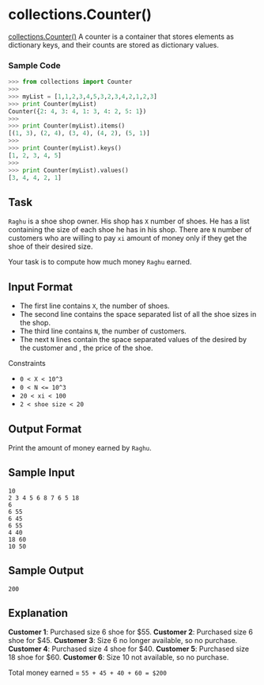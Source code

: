 # collections.Counter()

[collections.Counter()](https://docs.python.org/2/library/collections.html#collections.Counter)
A counter is a container that stores elements as dictionary keys, and their counts are stored as dictionary values.

### Sample Code
```py
>>> from collections import Counter
>>> 
>>> myList = [1,1,2,3,4,5,3,2,3,4,2,1,2,3]
>>> print Counter(myList)
Counter({2: 4, 3: 4, 1: 3, 4: 2, 5: 1})
>>>
>>> print Counter(myList).items()
[(1, 3), (2, 4), (3, 4), (4, 2), (5, 1)]
>>> 
>>> print Counter(myList).keys()
[1, 2, 3, 4, 5]
>>> 
>>> print Counter(myList).values()
[3, 4, 4, 2, 1]
```

## Task

`Raghu` is a shoe shop owner. His shop has `X` number of shoes.
He has a list containing the size of each shoe he has in his shop.
There are `N` number of customers who are willing to pay `xi` amount of money only if they get the shoe of their desired size.

Your task is to compute how much money `Raghu` earned.

## Input Format

* The first line contains `X`, the number of shoes.
* The second line contains the space separated list of all the shoe sizes in the shop.
* The third line contains `N`, the number of customers.
* The next `N` lines contain the space separated values of the  desired by the customer and , the price of the shoe.

Constraints
* `0 < X < 10^3`
* `0 < N <= 10^3`
* `20 < xi < 100`
* `2 < shoe size < 20`

## Output Format

Print the amount of money earned by `Raghu`.

## Sample Input
```
10
2 3 4 5 6 8 7 6 5 18
6
6 55
6 45
6 55
4 40
18 60
10 50
```

## Sample Output
```
200
```

## Explanation

**Customer 1**: Purchased size 6 shoe for $55.
**Customer 2**: Purchased size 6 shoe for $45.
**Customer 3**: Size 6 no longer available, so no purchase.
**Customer 4**: Purchased size 4 shoe for $40.
**Customer 5**: Purchased size 18 shoe for $60.
**Customer 6**: Size 10 not available, so no purchase.

Total money earned =  `55 + 45 + 40 + 60 = $200`